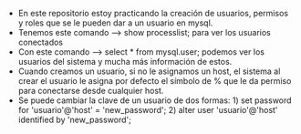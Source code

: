 - En este repositorio estoy practicando la creación de usuarios, permisos y roles que se le pueden dar a un usuario en mysql.
- Tenemos este comando --> show processlist; para ver los usuarios conectados
- Con este comando --> select * from mysql.user; podemos ver los usuarios del sistema y mucha más información de estos.
- Cuando creamos un usuario, si no le asignamos un host, el sistema al crear el usuario le asigna por defecto el símbolo de % que le da permiso para 
conectarse desde cualquier host.
- Se puede cambiar la clave de un usuario de dos formas: 1) set password for 'usuario'@'host' = 'new_password'; 2) alter user 'usuario'@'host' identified by 'new_password';
